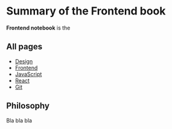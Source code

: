 # Summary of the Frontend book

**Frontend notebook** is the <ProjectDescription/>

## All pages

* [Design](/design/)
* [Frontend](/frontend/)
* [JavaScript](/javascript/)
* [React](/react/)
* [Git](/git/)


## Philosophy

Bla bla bla


